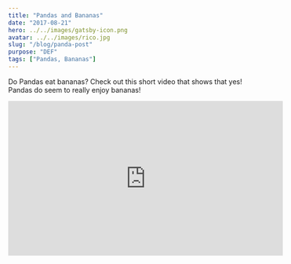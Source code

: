 ```yaml
---
title: "Pandas and Bananas"
date: "2017-08-21"
hero: ../../images/gatsby-icon.png
avatar: ../../images/rico.jpg
slug: "/blog/panda-post"
purpose: "DEF"
tags: ["Pandas, Bananas"]
---
```


Do Pandas eat bananas? Check out this short video that shows that yes! Pandas do
seem to really enjoy bananas!

<iframe width="560" height="315" src="https://www.youtube.com/embed/4SZl1r2O_bY" frameborder="0" allowfullscreen></iframe>
